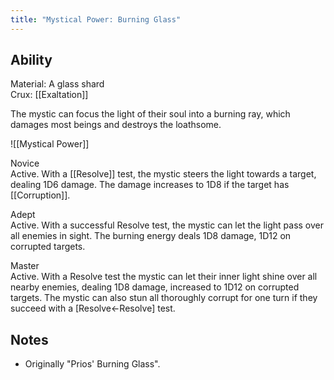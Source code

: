 ```yaml
---
title: "Mystical Power: Burning Glass"
---
```

## Ability
Material: A glass shard<br>Crux: [[Exaltation]]

The mystic can focus the light of their soul into a burning ray, which damages most beings and destroys the loathsome.

![[Mystical Power]]

Novice<br>Active. With a [[Resolve]] test, the mystic steers the light towards a target, dealing 1D6 damage. The damage increases to 1D8 if the target has [[Corruption]].

Adept<br>Active. With a successful Resolve test, the mystic can let the light pass over all enemies in sight. The burning energy deals 1D8 damage, 1D12 on corrupted targets.

Master<br>Active. With a Resolve test the mystic can let their inner light shine over all nearby enemies, dealing 1D8 damage, increased to 1D12 on corrupted targets. The mystic can also stun all thoroughly corrupt for one turn if they succeed with a \[Resolve←Resolve\] test.
## Notes
* Originally "Prios' Burning Glass".